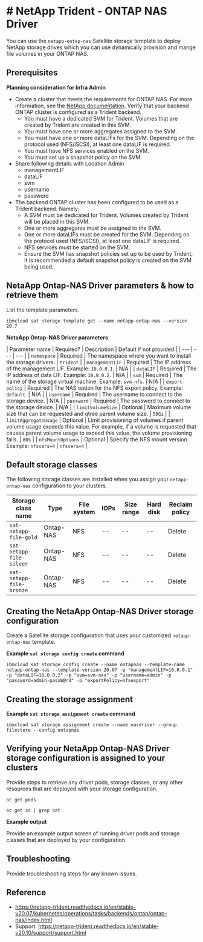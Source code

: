 # # NetApp Trident - ONTAP NAS Driver

You can use the `netapp-ontap-nas` Satellite storage template to deploy NetApp storage drives which you can use dynamically provision and mange file volumes in your ONTAP NAS.

## Prerequisites

**Planning consideration for Infra Admin**
* Create a cluster that meets the requirements for ONTAP NAS. For more information, see the [NetApp documentation](https://netapp-trident.readthedocs.io/en/stable-v20.07/support/requirements.html). Verify that your backend ONTAP cluster is configured as a Trident backend.
   * You must have a dedicated SVM for Trident. Volumes that are created by Trident are created in this SVM.
   * You must have one or more aggregates assigned to the SVM.
   * You must have one or more dataLIFs for the SVM. Depending on the protocol used (NFS/iSCSI), at least one dataLIF is required.
   * You must have NFS services enabled on the SVM.
   * You must set up a snapshot policy on the SVM.
* Share following details with Location Admin
   - managementLIF
   - dataLIF
   - svm
   - username
   - password
* The backend ONTAP cluster has been configured to be used as a Trident backend. Namely:
   * A SVM must be dedicated for Trident. Volumes created by Trident will be placed in this SVM.
   * One or more aggregates must be assigned to the SVM.
   * One or more dataLIFs must be created for the SVM. Depending on the protocol used (NFS/iSCSI), at least one dataLIF is required.
   * NFS services must be started on the SVM.
   * Ensure the SVM has snapshot policies set up to be used by Trident. It is recommended a default snapshot policy is created on the SVM being used.

## NetaApp Ontap-NAS Driver parameters & how to retrieve them

List the template parameters.
```
ibmcloud sat storage template get --name netapp-ontap-nas --version 20.7
```

**NetaApp Ontap-NAS Driver parameters**

| Parameter name | Required? | Description | Default if not provided |
| --- | --- | --- | 
| `namespace` | Required | The namespace where you want to install the storage drivers. | `trident` |
| `managementLIF` | Required | The IP address of the management LIF. Example: `10.0.0.1`. | N/A |
| `dataLIF` | Required | The IP address of data LIF. Example: `10.0.0.2`. | N/A | 
| `svm` | Required | The name of the storage virtual machine. Example: `svm-nfs`. | N/A | 
| `export-policy` | Required | The NAS option for the NFS export policy. Example: `default`. | N/A |
| `username` | Required | The username to connect to the storage device. | N/A |
| `password` | Required | The password to connect to the storage device. | N/A |
| `limitVolumeSize` | Optional | Maximum volume size that can be requested and qtree parent volume size. | `50Gi` |
| `limitAggregateUsage` | Optional | Limit provisioning of volumes if parent volume usage exceeds this value. For example, if a volume is requested that causes parent volume usage to exceed this value, the volume provisioning fails.  | `80%` |
| `nfsMountOptions` | Optional | Specify the NFS mount version. Example: `nfsvers=4` | `nfsvers=4` |


## Default storage classes

The following storage classes are installed when you assign your `netapp-ontap-nas` configuration to your clusters.

| Storage class name | Type | File system | IOPs | Size range | Hard disk | Reclaim policy |
| --- | --- | --- | --- | --- | --- | --- |
| `sat-netapp-file-gold` | Ontap-NAS | NFS | -- | -- | -- | Delete |
| `sat-netapp-file-silver` | Ontap-NAS | NFS | -- | -- | -- | Delete |
| `sat-netapp-file-bronze` | Ontap-NAS | NFS | -- | -- | -- | Delete | 


## Creating the NetaApp Ontap-NAS Driver storage configuration

Create a Satellite storage configuration that uses your customized `netapp-ontap-nas` template.

**Example `sat storage config create` command**

```
ibmcloud sat storage config create --name ontapnas --template-name netapp-ontap-nas --template-version 20.07 -p "managementLIF=10.0.0.1" -p "dataLIF=10.0.0.2" -p "svm=svm-nas" -p "username=admin" -p "password=admin-passW@rd" -p "exportPolicy=nfsexport"
```

## Creating the storage assignment

**Example `sat storage assignment create` command**

```
ibmcloud sat storage assignment create --name nasdriver --group filestore --config ontapnas
```

## Verifying your NetaApp Ontap-NAS Driver storage configuration is assigned to your clusters

Provide steps to retrieve any driver pods, storage classes, or any other resources that are deployed with your storage configuration.

```
oc get pods 
```

```
oc get sc | grep sat
```


**Example output**

Provide an example output screen of running driver pods and storage classes that are deployed by your configuration.


## Troubleshooting

Provide troubleshooting steps for any known issues.


## Reference

- https://netapp-trident.readthedocs.io/en/stable-v20.07/kubernetes/operations/tasks/backends/ontap/ontap-nas/index.html
- Support: https://netapp-trident.readthedocs.io/en/stable-v20.10/support/support.html
